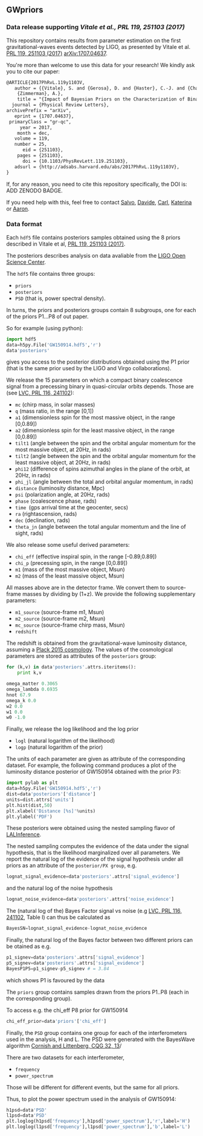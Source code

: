 ## GWpriors

### Data release supporting *Vitale et al., PRL  119, 251103 (2017)* 

This repository contains results from parameter estimation on the first gravitational-waves events detected by LIGO, as presented by Vitale et al. [PRL  119, 251103 (2017)](https://journals.aps.org/prl/abstract/10.1103/PhysRevLett.119.251103) [arXiv:1707.04637](https://arxiv.org/abs/1707.04637).

You're more than welcome to use this data for your research! We kindly ask you to cite our paper:

```latex
@ARTICLE{2017PhRvL.119y1103V,
   author = {{Vitale}, S. and {Gerosa}, D. and {Haster}, C.-J. and {Chatziioannou}, K. and 
	{Zimmerman}, A.},
    title = "{Impact of Bayesian Priors on the Characterization of Binary Black Hole Coalescences}",
  journal = {Physical Review Letters},
archivePrefix = "arXiv",
   eprint = {1707.04637},
 primaryClass = "gr-qc",
     year = 2017,
    month = dec,
   volume = 119,
   number = 25,
      eid = {251103},
    pages = {251103},
      doi = {10.1103/PhysRevLett.119.251103},
   adsurl = {http://adsabs.harvard.edu/abs/2017PhRvL.119y1103V},
}
```

If, for any reason, you need to cite this repository specifically, the DOI is: ADD ZENODO BADGE.

If you need help with this, feel free to contact [Salvo](https://github.com/vitale82), [Davide](https://github.com/dgerosa), [Carl](https://github.com/cjhaster), [Katerina](https://github.com/kchatziioannou) or [Aaron](https://github.com/aaronbzimmerman).



### Data format

Each `hdf5` file contains posteriors samples obtained using the 8 priors described in Vitale et al,  [PRL  119, 251103 (2017)](https://journals.aps.org/prl/abstract/10.1103/PhysRevLett.119.251103).

The posteriors describes analysis on data avaliable from the [LIGO Open Science Center](https://losc.ligo.org/events/).

The `hdf5` file contains three groups: 

- `priors`
- `posteriors`
- `PSD` (that is, power spectral density).



In turns, the priors and posteriors groups contain 8 subgroups, one for each of the priors P1...P8 of out paper.

So for example (using python):

```python
import hdf5
data=h5py.File('GW150914.hdf5','r')
data'posteriors'
```

gives you access to the posterior distributions obtained using the P1 prior (that is the same prior used by the LIGO and Virgo collaborations).

We release the 15 parameters on which a compact binary coalescence signal from a precessing binary in quasi-circular orbits depends. 
Those are (see [LVC, PRL 116, 241102](https://journals.aps.org/prl/abstract/10.1103/PhysRevLett.116.241102)):

- `mc` (chirp mass, in solar masses)
- `q`  (mass ratio, in the range [0,1])
- `a1` (dimensionless spin for the most massive object, in the range [0,0.89])
- `a2` (dimensionless spin for the least massive object, in the range [0,0.89])
- `tilt1` (angle between the spin and the orbital angular momentum for the most massive object, at 20Hz, in rads)
- `tilt2` (angle between the spin and the orbital angular momentum for the least massive object, at 20Hz, in rads)
- `phi12` (difference of spins azimuthal angles in the plane of the orbit, at 20Hz, in rads)
- `phi_jl` (angle between the total and orbital angular momentum, in rads)
- `distance` (luminosity distance, Mpc)
- `psi` (polarization angle, at 20Hz, rads)
- `phase` (coalescence phase, rads)
- `time `(gps arrival time at the geocenter, secs)
- `ra` (rightascension, rads)
- `dec` (declination, rads)
- `theta_jn` (angle between the total angular momentum and the line of sight, rads)

We also release some useful derived parameters:

- `chi_eff` (effective inspiral spin, in the range [-0.89,0.89])
- `chi_p` (precessing spin, in the range [0,0.89])
- `m1` (mass of the most massive object, Msun)
- `m2` (mass of the least massive object, Msun)

All masses above are in the detector frame. We convert them to source-frame masses by dividing by (1+z). We provide the following supplementary parameters:

- `m1_source` (source-frame m1, Msun)
- `m2_source` (source-frame m2, Msun)
- `mc_source` (source-frame chirp mass, Msun)
- `redshift`  

The redshift is obtained from the gravitational-wave luminosity distance, assuming a [Plack 2015 cosmology](https://www.aanda.org/articles/aa/abs/2016/10/aa25830-15/aa25830-15.html). The values of the cosmological parameters are stored as attributes of the `posteriors` group:

```python
for (k,v) in data'posteriors'.attrs.iteritems():
	print k,v

omega_matter 0.3065
omega_lambda 0.6935
hnot 67.9
omega_k 0.0
w2 0.0
w1 0.0
w0 -1.0

```


Finally, we release the log likelihood and the log prior

- `logl` (natural logarithm of the likelihood)
- `logp` (natural logarithm of the prior)

The units of each parameter are given as attribute of the corresponding dataset. For example, the following command produces a plot of the luminosity distance posterior of GW150914 obtained with the prior P3:

```python
import pylab as plt
data=h5py.File('GW150914.hdf5','r')
dist=data'posteriors'['distance']
units=dist.attrs['units']
plt.hist(dist,50)
plt.xlabel('Distance [%s]'%units)
plt.ylabel('PDF')
```

These posteriors were obtained using the nested sampling flavor of [LALInference](https://journals.aps.org/prd/abstract/10.1103/PhysRevD.91.042003).

The nested sampling computes the evidence of the data under the signal hypothesis, that is the likelihood marginalized over all parameters.
We report the natural log of the evidence of the signal hypothesis under all priors as an attribute of the `posterior/PX group`, e.g.

```python
lognat_signal_evidence=data'posteriors'.attrs['signal_evidence']
```

and the natural log of the noise hypothesis

```python
lognat_noise_evidence=data'posteriors'.attrs['noise_evidence']
```

The (natural log of the) Bayes Factor signal vs noise (e.g [LVC, PRL 116, 241102](https://journals.aps.org/prl/abstract/10.1103/PhysRevLett.116.241102), Table I) can thus be calculated as

```python
BayesSN=lognat_signal_evidence-lognat_noise_evidence
```

Finally, the natural log of the Bayes factor between two different priors can be otained as e.g.

```python
p1_signev=data'posteriors'.attrs['signal_evidence']
p5_signev=data'posteriors'.attrs['signal_evidence']
BayesP1P5=p1_signev-p5_signev # = 3.84
```

which shows P1 is favoured by the data



The `priors` group contains samples drawn from the priors P1..P8 (each in the corresponding group).

To access e.g. the chi_eff P8 prior for GW150914

```python
chi_eff_prior=data'priors'['chi_eff']
```



Finally, the `PSD` group contains one group for each of the interferometers used in the analysis, H and L.
The PSD were generated with the BayesWave algorithm [Cornish and Littenberg, CQG 32, 13](http://iopscience.iop.org/article/10.1088/0264-9381/32/13/135012)/

There are two datasets for each interferometer, 

- `frequency`
- `power_spectrum`

Those will be different for different events, but the same for all priors.

Thus, to plot the power spectrum used in the analysis of GW150914:

```python
h1psd=data'PSD'
l1psd=data'PSD'
plt.loglog(h1psd['frequency'],h1psd['power_spectrum'],'r',label='H')
plt.loglog(l1psd['frequency'],l1psd['power_spectrum'],'b',label='L')
```





